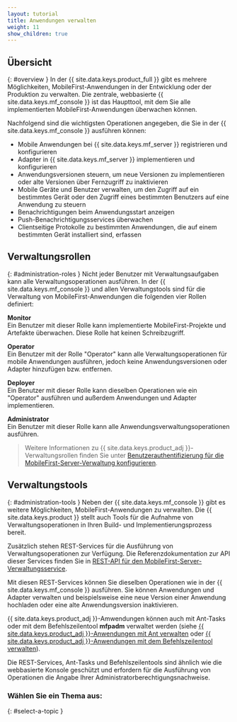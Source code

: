 ```yaml
---
layout: tutorial
title: Anwendungen verwalten
weight: 11
show_children: true
---
```

## Übersicht
{: #overview }
In der {{ site.data.keys.product_full }} gibt es mehrere Möglichkeiten,
MobileFirst-Anwendungen in der Entwicklung oder der Produktion zu verwalten. Die zentrale, webbasierte {{ site.data.keys.mf_console }} ist
das Haupttool, mit dem Sie alle implementierten MobileFirst-Anwendungen überwachen können.

Nachfolgend sind die wichtigsten Operationen angegeben, die Sie in der
{{ site.data.keys.mf_console }} ausführen können:

* Mobile Anwendungen bei
{{ site.data.keys.mf_server }} registrieren und konfigurieren
* Adapter in {{ site.data.keys.mf_server }} implementieren und konfigurieren
* Anwendungsversionen steuern, um neue Versionen zu implementieren oder alte Versionen über Fernzugriff zu inaktivieren
* Mobile Geräte und Benutzer verwalten, um den Zugriff auf ein bestimmtes Gerät oder den Zugriff eines bestimmten Benutzers auf eine Anwendung
zu steuern
* Benachrichtigungen beim Anwendungsstart anzeigen
* Push-Benachrichtigungsservices überwachen
* Clientseitige Protokolle zu bestimmten Anwendungen, die auf einem bestimmten Gerät installiert sind, erfassen

## Verwaltungsrollen
{: #administration-roles }
Nicht jeder Benutzer mit Verwaltungsaufgaben kann alle Verwaltungsoperationen ausführen. In der {{ site.data.keys.mf_console }}
und allen Verwaltungstools sind für die Verwaltung von
MobileFirst-Anwendungen die folgenden vier Rollen definiert:

**Monitor**  
Ein Benutzer mit dieser Rolle kann implementierte MobileFirst-Projekte und Artefakte überwachen. Diese Rolle hat keinen Schreibzugriff.

**Operator**  
Ein Benutzer mit der Rolle "Operator" kann alle Verwaltungsoperationen für mobile Anwendungen ausführen, jedoch keine
Anwendungsversionen oder Adapter hinzufügen bzw. entfernen.

**Deployer**  
Ein Benutzer mit dieser Rolle kann dieselben Operationen wie ein "Operator" ausführen und außerdem Anwendungen und Adapter implementieren.

**Administrator**  
Ein Benutzer mit dieser Rolle kann alle Anwendungsverwaltungsoperationen ausführen.

> Weitere Informationen zu {{ site.data.keys.product_adj }}-Verwaltungsrollen finden Sie unter
[Benutzerauthentifizierung
für die MobileFirst-Server-Verwaltung konfigurieren](../installation-configuration/production/server-configuration/#configuring-user-authentication-for-mobilefirst-server-administration).


## Verwaltungstools
{: #administration-tools }
Neben der {{ site.data.keys.mf_console }} gibt es weitere
Möglichkeiten, MobileFirst-Anwendungen zu verwalten. Die {{ site.data.keys.product }} stellt
auch Tools für die Aufnahme von Verwaltungsoperationen in Ihren Build- und Implementierungsprozess bereit.

Zusätzlich stehen REST-Services für die Ausführung von Verwaltungsoperationen zur Verfügung.
Die Referenzdokumentation zur API dieser Services finden Sie in [REST-API für den MobileFirst-Server-Verwaltungsservice](../api/rest/administration-service/). 

Mit diesen REST-Services können Sie dieselben Operationen wie in der
{{ site.data.keys.mf_console }} ausführen.
Sie können Anwendungen und Adapter verwalten und beispielsweise eine neue Version einer Anwendung hochladen oder eine alte Anwendungsversion
inaktivieren.

{{ site.data.keys.product_adj }}-Amwendungen können auch mit Ant-Tasks oder mit dem Befehlszeilentool
**mfpadm** verwaltet werden
(siehe [{{ site.data.keys.product_adj }}-Anwendungen mit Ant verwalten](using-ant)
oder [{{ site.data.keys.product_adj }}-Anwendungen mit dem Befehlszeilentool verwalten](using-cli)).

Die REST-Services, Ant-Tasks und Befehlszeilentools sind ähnlich wie die webbasierte Konsole geschützt und erfordern
für die Ausführung von Operationen die Angabe
Ihrer Administratorberechtigungsnachweise. 

### Wählen Sie ein Thema aus: 
{: #select-a-topic }
